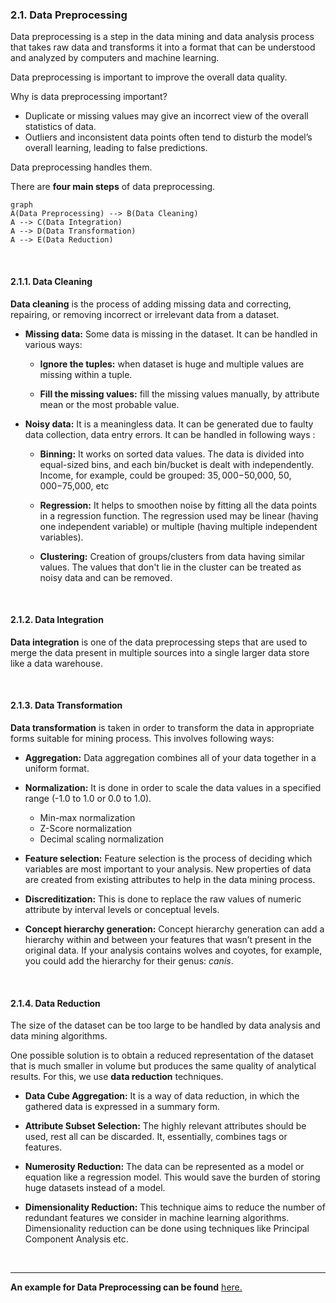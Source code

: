 
### 2.1. Data Preprocessing

Data preprocessing is a step in the data mining and data analysis process that takes raw data and transforms it into a format that can be understood and analyzed by computers and machine learning.

Data preprocessing is important to improve the overall data quality. 

Why is data preprocessing important?
-   Duplicate or missing values may give an incorrect view of the overall statistics of data.
-   Outliers and inconsistent data points often tend to disturb the model’s overall learning, leading to false predictions.

Data preprocessing handles them.

There are **four main steps** of data preprocessing.

```mermaid
graph 
A(Data Preprocessing) --> B(Data Cleaning)
A --> C(Data Integration)
A --> D(Data Transformation)
A --> E(Data Reduction)
```
<br>

#### 2.1.1. Data Cleaning
**Data cleaning** is the process of adding missing data and correcting, repairing, or removing incorrect or irrelevant data from a dataset.

- **Missing data:** Some data is missing in the dataset. It can be handled in various ways:
	- **Ignore the tuples:** when dataset is huge and multiple values are missing within a tuple.
	
	- **Fill the missing values:** fill the missing values manually, by attribute mean or the most probable value.

- **Noisy data:** It is a meaningless data. It can be generated due to faulty data collection, data entry errors. It can be handled in following ways :
	- **Binning:** It works on sorted data values. The data is divided into equal-sized bins, and each bin/bucket is dealt with independently. Income, for example, could be grouped: $35,000-$50,000, $50,000-$75,000, etc
	
	- **Regression:** It helps to smoothen noise by fitting all the data points in a regression function. The regression used may be linear (having one independent variable) or multiple (having multiple independent variables).
	
	- **Clustering:** Creation of groups/clusters from data having similar values. The values that don't lie in the cluster can be treated as noisy data and can be removed.

<br>

#### 2.1.2. Data Integration

**Data integration** is one of the data preprocessing steps that are used to merge the data present in multiple sources into a single larger data store like a data warehouse.

<br>

#### 2.1.3. Data Transformation

**Data transformation** is taken in order to transform the data in appropriate forms suitable for mining process. This involves following ways:
-  **Aggregation:** Data aggregation combines all of your data together in a uniform format.

-  **Normalization:** It is done in order to scale the data values in a specified range (-1.0 to 1.0 or 0.0 to 1.0).
	-   Min-max normalization
	-   Z-Score normalization
	-   Decimal scaling normalization

-  **Feature selection:** Feature selection is the process of deciding which variables are most important to your analysis. New properties of data are created from existing attributes to help in the data mining process.

-  **Discreditization:** This is done to replace the raw values of numeric attribute by interval levels or conceptual levels.

-  **Concept hierarchy generation:** Concept hierarchy generation can add a hierarchy within and between your features that wasn’t present in the original data. If your analysis contains wolves and coyotes, for example, you could add the hierarchy for their genus: _canis_.

<br>

#### 2.1.4. Data Reduction

The size of the dataset can be too large to be handled by data analysis and data mining algorithms.

One possible solution is to obtain a reduced representation of the dataset that is much smaller in volume but produces the same quality of analytical results. For this, we use **data reduction** techniques.

- **Data Cube Aggregation:** It is a way of data reduction, in which the gathered data is expressed in a summary form.

- **Attribute Subset Selection:** The highly relevant attributes should be used, rest all can be discarded. It, essentially, combines tags or features.

- **Numerosity Reduction:** The data can be represented as a model or equation like a regression model. This would save the burden of storing huge datasets instead of a model.

- **Dimensionality Reduction:** This technique aims to reduce the number of redundant features we consider in machine learning algorithms. Dimensionality reduction can be done using techniques like Principal Component Analysis etc.


<br>

----


**An example for Data Preprocessing can be found** [here.](https://github.com/crncck/Machine-Learning/blob/main/DataPreprocessing/DataPreprocessing.ipynb)
